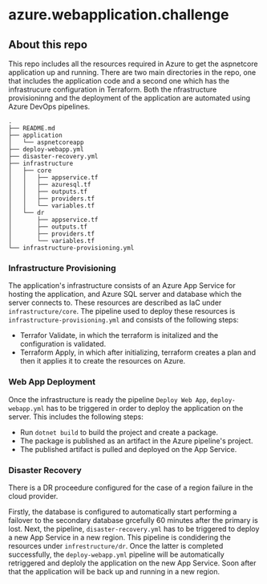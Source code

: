 # azure.webapplication.challenge

## About this repo

This repo includes all the resources required in Azure to get the aspnetcore application up and running. There are two main directories in the repo, one that includes the application code and a second one which has the infrastrucure configuration in Terraform. Both the nfrastructure provisioninng and the deployment of the application are automated using Azure DevOps pipelines. 

```
.
├── README.md
├── application
│   └── aspnetcoreapp
├── deploy-webapp.yml
├── disaster-recovery.yml
├── infrastructure
│   ├── core
│   │   ├── appservice.tf
│   │   ├── azuresql.tf
│   │   ├── outputs.tf
│   │   ├── providers.tf
│   │   └── variables.tf
│   └── dr
│       ├── appservice.tf
│       ├── outputs.tf
│       ├── providers.tf
│       └── variables.tf
└── infrastructure-provisioning.yml
```

### Infrastructure Provisioning

The application's infrastructure consists of an Azure App Service for hosting the application, and Azure SQL server and database which the server connects to. These resources are described as IaC under `infrastructure/core`. The pipeline used to deploy these resources is `infrastructure-provisioning.yml` and consists of the following steps:

- Terrafor Validate, in which the terraform is initalized and the configuration is validated.
- Terraform Apply, in which after initializing, terraform creates a plan and then it applies it to create the resources on Azure.


### Web App Deployment

Once the infrastructure is ready the pipeline `Deploy Web App`, `deploy-webapp.yml` has to be triggered in order to deploy the application on the server. This includes the following steps:

- Run `dotnet build` to build the project and create a package.
- The package is published as an artifact in the Azure pipeline's project.
- The published artifact is pulled and deployed on the App Service.

### Disaster Recovery

There is a DR proceedure configured for the case of a region failure in the cloud provider. 

Firstly, the database is configured to automatically start performing a failover to the secondary database grcefully 60 minutes after the primary is lost. Next, the pipeline, `disaster-recovery.yml` has to be triggered to deploy a new App Service in a new region. This pipeline is condidering the resources under `infrestructure/dr`. Once the latter is completed successfully, the `deploy-webapp.yml` pipeline will be automatically retriggered and deploly the application on the new App Service. Soon after that the application will be back up and running in a new region.
